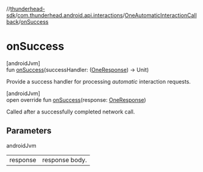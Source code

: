//[thunderhead-sdk](../../../index.md)/[com.thunderhead.android.api.interactions](../index.md)/[OneAutomaticInteractionCallback](index.md)/[onSuccess](on-success.md)

# onSuccess

[androidJvm]\
fun [onSuccess](on-success.md)(successHandler: ([OneResponse](../../com.thunderhead.android.api.responsetypes/-one-response/index.md)) -> Unit)

Provide a success handler for processing *automatic* interaction requests.

[androidJvm]\
open override fun [onSuccess](on-success.md)(response: [OneResponse](../../com.thunderhead.android.api.responsetypes/-one-response/index.md))

Called after a successfully completed network call.

## Parameters

androidJvm

| | |
|---|---|
| response | response body. |
